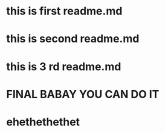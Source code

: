 # this is first readme.md

# this is second readme.md

# this is  3 rd readme.md

# FINAL BABAY YOU CAN DO IT

#  ehethethethet